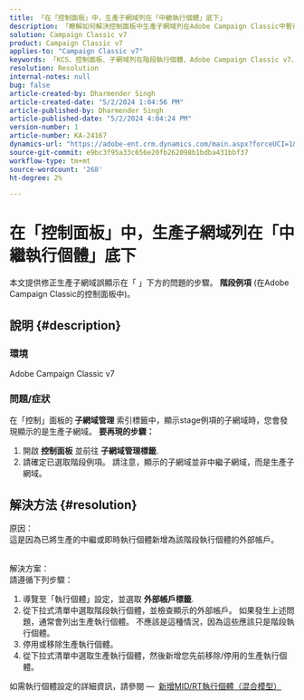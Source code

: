 ```yaml
---
title: 「在「控制面板」中，生產子網域列在「中繼執行個體」底下」
description: 「瞭解如何解決控制面板中生產子網域列在Adobe Campaign Classic中暫存執行個體下的問題。」
solution: Campaign Classic v7
product: Campaign Classic v7
applies-to: "Campaign Classic v7"
keywords: 「KCS、控制面板、子網域列在階段執行個體、Adobe Campaign Classic v7、ACC v7、子網域管理底下」
resolution: Resolution
internal-notes: null
bug: false
article-created-by: Dharmender Singh
article-created-date: "5/2/2024 1:04:56 PM"
article-published-by: Dharmender Singh
article-published-date: "5/2/2024 4:04:24 PM"
version-number: 1
article-number: KA-24167
dynamics-url: "https://adobe-ent.crm.dynamics.com/main.aspx?forceUCI=1&pagetype=entityrecord&etn=knowledgearticle&id=1acade8f-8408-ef11-9f8a-6045bd034c54"
source-git-commit: e9bc3f95a33c656e20fb262098b1bdba431bbf37
workflow-type: tm+mt
source-wordcount: '268'
ht-degree: 2%

---
```


# 在「控制面板」中，生產子網域列在「中繼執行個體」底下


本文提供修正生產子網域誤顯示在「 」下方的問題的步驟。 <b>階段例項</b> (在Adobe Campaign Classic的控制面板中)。

## 說明 {#description}


### <b>環境</b>

Adobe Campaign Classic v7



### <b>問題/症狀</b>

在「控制」面板的<b> 子網域管理</b> 索引標籤中，顯示stage例項的子網域時，您會發現顯示的是生產子網域。
<b>要再現的步驟：</b>
1. 開啟 <b>控制面板</b> 並前往 <b>子網域管理標籤</b>.
2. 請確定已選取階段例項。 請注意，顯示的子網域並非中繼子網域，而是生產子網域。



## 解決方法 {#resolution}

原因：<br>
這是因為已將生產的中繼或即時執行個體新增為該階段執行個體的外部帳戶。


<br>解決方案：<br>
請遵循下列步驟：

1. 導覽至「執行個體」設定，並選取 <b>外部帳戶標籤</b>.
2. 從下拉式清單中選取階段執行個體，並檢查顯示的外部帳戶。 如果發生上述問題，通常會列出生產執行個體。 不應該是這種情況，因為這些應該只是階段執行個體。
3. 停用或移除生產執行個體。
4. 從下拉式清單中選取生產執行個體，然後新增您先前移除/停用的生產執行個體。


如需執行個體設定的詳細資訊，請參閱 —  [新增MID/RT執行個體（混合模型）](https://experienceleague.adobe.com/en/docs/control-panel/using/instances-settings/external-accounts#add)
